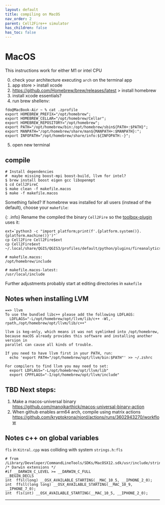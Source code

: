 ```yaml
---
layout: default
title: compiling on MacOS
nav_order: 2
parent: Cell2Fire++ simulator
has_children: false
has_toc: false
---
```

# MacOS
This instructions work for either M1 or intel CPU

0. check your architecture executing `arch` on the terminal app
1. app store > install xcode
2. https://github.com/Homebrew/brew/releases/latest > install homebrew
3. install xcode essentials?
4. run brew shellenv:
```
fdo@MacBook-Air ~ % cat .zprofile 
export HOMEBREW_PREFIX="/opt/homebrew";
export HOMEBREW_CELLAR="/opt/homebrew/Cellar";
export HOMEBREW_REPOSITORY="/opt/homebrew";
export PATH="/opt/homebrew/bin:/opt/homebrew/sbin${PATH+:$PATH}";
export MANPATH="/opt/homebrew/share/man${MANPATH+:$MANPATH}:";
export INFOPATH="/opt/homebrew/share/info:${INFOPATH:-}";
```
5. open new terminal

## compile
```
# Install dependencies 
#  maybe missing boost-mpi boost-build, llvm for intel?
$ brew install boost eigen gcc libopenmpt
$ cd Cell2FireC
$ make clean -f makefile.macos
$ make -f makefile.macos
```
Something failed? If homebrew was installed for all users (instead of the default), choose your `makefile`: 

{: .info}
Rename the compiled the binary `Cell2Fire` so the [toolbox-plugin] uses it:
```
ext=`python3 -c "import platform;print(f'.{platform.system()}.{platform.machine()}')"`
cp Cell2Fire Cell2Fire$ext
cp Cell2Fire$ext ~/.local/share/QGIS/QGIS3/profiles/default/python/plugins/fireanalyticstoolbox/simulator/C2F/Cell2FireC/.
```

```
# makefile.macos:
/opt/homebrew/include

# makefile.macos-latest:
/usr/local/include
```
Further adjustments probably start at editing directories in `makefile`

## Notes when installing LVM
```
==> llvm
To use the bundled libc++ please add the following LDFLAGS:
  LDFLAGS="-L/opt/homebrew/opt/llvm/lib/c++ -Wl,-rpath,/opt/homebrew/opt/llvm/lib/c++"

llvm is keg-only, which means it was not symlinked into /opt/homebrew,
because macOS already provides this software and installing another version in
parallel can cause all kinds of trouble.

If you need to have llvm first in your PATH, run:
  echo 'export PATH="/opt/homebrew/opt/llvm/bin:$PATH"' >> ~/.zshrc

For compilers to find llvm you may need to set:
  export LDFLAGS="-L/opt/homebrew/opt/llvm/lib"
  export CPPFLAGS="-I/opt/homebrew/opt/llvm/include"
```

## TBD Next steps:

1. Make a macos-universal binary
https://github.com/manojkarthick/macos-universal-binary-action
2. When github enables arm64 arch, compile using matrix actions
https://github.com/kryptokrona/njord/actions/runs/3602943270/workflow

## Notes c++ on global variables
`fls` in `Kitral.cpp` was colliding with system `strings.h:fls`

```
# from /Library/Developer/CommandLineTools/SDKs/MacOSX12.sdk/usr/include/strings.h:78
/* Darwin extensions */
#if __DARWIN_C_LEVEL >= __DARWIN_C_FULL
__BEGIN_DECLS
int	 ffsl(long) __OSX_AVAILABLE_STARTING(__MAC_10_5, __IPHONE_2_0);
int	 ffsll(long long) __OSX_AVAILABLE_STARTING(__MAC_10_9, __IPHONE_7_0);
int	 fls(int) __OSX_AVAILABLE_STARTING(__MAC_10_5, __IPHONE_2_0);
```

----
[toolbox-plugin]: ../../docs/qgis-toolbox/README.html
